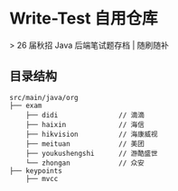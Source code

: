 # Write-Test 自用仓库

&gt; 26 届秋招 Java 后端笔试题存档 | 随刷随补

## 目录结构

```aiignore
src/main/java/org
├── exam
    ├── didi               // 滴滴
    ├── haixin             // 海信
    ├── hikvision          // 海康威视
    ├── meituan            // 美团
    ├── youkushengshi      // 游酷盛世
    └── zhongan            // 众安
├── keypoints
    ├── mvcc               
```

